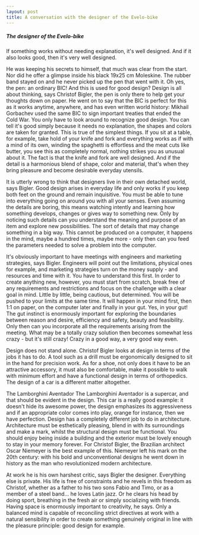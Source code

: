 ```yaml
---
layout: post
title: A conversation with the designer of the Evelo-bike
---
```


<h5 class="post">The designer of the Evelo-bike</h5>


<section class="rtcl">
 <p>If something works without needing explanation, it's well designed. 
And if it also looks good, then it's very well designed.
</p>
<p>He was keeping his secrets to himself, that much was clear from the start. Nor did he offer a glimpse inside his black 19x25 cm Moleskine. The rubber band stayed on and he never picked up the pen that went with it. Oh yes, the pen: an ordinary BIC! And this is used for good design? Design is all about thinking, says Christof Bigler, the pen is only there to help get your thoughts down on paper. He went on to say that the BIC is perfect for this as it works anytime, anywhere, and has even written world history: Mikhail Gorbachev used the same BIC to sign important treaties that ended the Cold War.
You only have to look around to recognize good design. You can tell it's good simply because it needs no explanation, the shapes and colors are taken for granted. This is true of the simplest things. If you sit at a table, for example, take hold of your knife and fork and everything works as if with a mind of its own, winding the spaghetti is effortless and the meat cuts like butter, you see this as completely normal, nothing strikes you as unusual about it. The fact is that the knife and fork are well designed. And if the detail is a harmonious blend of shape, color and material, that's when they bring pleasure and become desirable everyday utensils.</p>



<p>It is utterly wrong to think that designers live in their own detached world, says Bigler. Good design arises in everyday life and only works if you keep both feet on the ground and remain inquisitive. You must be able to tune into everything going on around you with all your senses. Even assuming the details are boring, this means watching intently and learning how something develops, changes or gives way to something new. Only by noticing such details can you understand the meaning and purpose of an item and explore new possibilities. The sort of details that may change something in a big way. This cannot be produced on a computer, it happens in the mind, maybe a hundred times, maybe more -  only then can you feed the parameters needed to solve a problem into the computer.</p>



<p>It's obviously important to have meetings with engineers and marketing strategies, says Bigler. Engineers will point out the limitations, physical ones for example, and marketing strategies turn on the money supply - and resources and time with it. You have to understand this first. In order to create anything new, however, you must start from scratch, break free of any requirements and restrictions and focus on the challenge with a clear goal in mind. Little by little, being cautious, but determined. You will be pushed to your limits at the same time. It will happen in your mind first, then 1:1 on paper, on the computer later and finally in your gut. Yes, in your gut! The gut instinct is enormously important for exploring the boundaries between reason and desire, efficiency and safety, beauty and feasibility. Only then can you incorporate all the requirements arising from the meeting. What may be a totally crazy solution then becomes somewhat less crazy - but it's still crazy! Crazy in a good way, a very good way even.</p>



<p>Design does not stand alone. Christof Bigler looks at design in terms of the jobs it has to do. A tool such as a drill must be ergonomically designed to sit in the hand for precision work. As for a shoe, not only does it have to be an attractive accessory, it must also be comfortable, make it possible to walk with minimum effort and have a functional design in terms of orthopedics. The design of a car is a different matter altogether.</p>

<p>The Lamborghini Aventador
The Lamborghini Aventador is a supercar, and that should be evident in the design. This car is a really good example: it doesn't hide its awesome power, the design emphasizes its aggressiveness and if an appropriate color comes into play, orange for instance, then we have perfection.
Design has a completely different job to do in architecture. Architecture must be esthetically pleasing, blend in with its surroundings and make a mark, whilst the structural design must be functional. You should enjoy being inside a building and the exterior must be lovely enough to stay in your memory forever. For Christof Bigler, the Brazilian architect Oscar Niemeyer is the best example of this. Niemeyer left his mark on the 20th century: with his bold and unconventional designs he went down in history as the man who revolutionized modern architecture.</p>

<p>At work he is his own harshest critic, says Bigler the designer. Everything else is private. His life is free of constraints and he revels in this freedom as Christof, whether as a father to his two sons Fabio and Timo, or as a member of a steel band... he loves Latin jazz. Or he clears his head by doing sport, breathing in the fresh air or simply socializing with friends. Having space is enormously important to creativity, he says. Only a balanced mind is capable of reconciling strict directives at work with a natural sensibility in order to create something genuinely original in line with the pleasure principle: good design for example.</p>
</section>